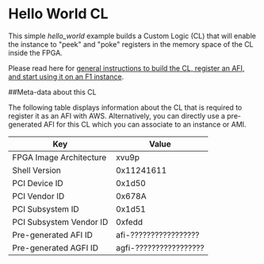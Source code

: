 # Hello World CL

This simple *hello_world* example builds a Custom Logic (CL) that will enable the instance to "peek" and "poke" registers in the memory space of the CL inside the FPGA.

Please read here for [general instructions to build the CL, register an AFI, and start using it on an F1 instance](https://github.com/aws/aws-fpga/blob/master/hdk/cl/examples/README.md).

##Meta-data about this CL

The following table displays information about the CL that is required to register it as an AFI with AWS.
Alternatively, you can directly use a pre-generated AFI for this CL which you can associate to an instance or AMI.

| Key   | Value     |
|-----------|------|
| FPGA Image Architecture | xvu9p |
| Shell Version | 0x11241611 |
| PCI Device ID | 0x1d50 |
| PCI Vendor ID | 0x678A |
| PCI Subsystem ID | 0x1d51 |
| PCI Subsystem Vendor ID | 0xfedd |
| Pre-generated AFI ID | afi-????????????????? |
| Pre-generated AGFI ID | agfi-????????????????? |

